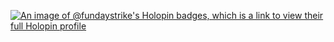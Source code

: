 [![An image of @fundaystrike's Holopin badges, which is a link to view their full Holopin profile](https://holopin.me/fundaystrike)](https://holopin.io/@fundaystrike)

<!--
**FundayStrike/FundayStrike** is a ✨ _special_ ✨ repository because its `README.md` (this file) appears on your GitHub profile.

Here are some ideas to get you started:

- 🔭 I’m currently working on ...
- 🌱 I’m currently learning ...
- 👯 I’m looking to collaborate on ...
- 🤔 I’m looking for help with ...
- 💬 Ask me about ...
- 📫 How to reach me: ...
- 😄 Pronouns: ...
- ⚡ Fun fact: ...
-->
